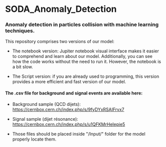 # SODA_Anomaly_Detection
### Anomaly detection in particles collision with machine learning techniques.

This repository comprises two versions of our model:

- The notebook version: Jupiter notebook visual interface makes it easier to comprehend and learn about our model. Additionally, you can see how the code works without the need to run it. However, the notebook is a bit slow.

- The Script version: if you are already used to programming, this version provides a more efficient and fast version of our model. 

#### The .csv file for background and signal events are available here: 
 
 - Background sample (QCD dijets): https://cernbox.cern.ch/index.php/s/9fyDYxRSAIFrvx7 

 - Signal sample (dijet résonance): https://cernbox.cern.ch/index.php/s/u1QFKMrHeIepie5

 - Those files should be placed inside "/Input/" folder for the model properly locate them.
